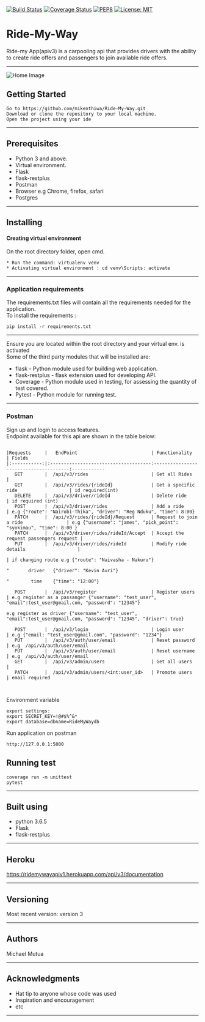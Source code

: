 [![Build Status](https://travis-ci.org/mikenthiwa/Ride-My-Way.svg?branch=master)](https://travis-ci.org/mikenthiwa/Ride-My-Way)
[![Coverage Status](https://coveralls.io/repos/github/mikenthiwa/Ride-My-Way/badge.svg?branch=apiv1)](https://coveralls.io/github/mikenthiwa/Ride-My-Way?branch=apiv1)
[![PEP8](https://img.shields.io/badge/code%20style-pep8-orange.svg)](https://www.python.org/dev/peps/pep-0008/)
[![License: MIT](https://img.shields.io/badge/License-MIT-yellow.svg)](https://opensource.org/licenses/MIT)
# Ride-My-Way

Ride-my App(apiv3) is a carpooling api that provides drivers with the ability to create ride offers and passengers  to join available ride offers.

***

![Home Image](https://raw.github.com/mikenthiwa/Ride-My-Way/apiv1/img.png)

## Getting Started
```
Go to https://github.com/mikenthiwa/Ride-My-Way.git
Download or clone the repository to your local machine. 
Open the project using your ide
```

***

## Prerequisites

* Python 3 and above.
* Virtual environment.
* Flask
* flask-restplus
* Postman
* Browser e.g Chrome, firefox, safari
* Postgres

***

## Installing

#### Creating virtual environment

On the root directory folder, open cmd.
````
* Run the command: virtualenv venv
* Activating virtual environment : cd venv\Scripts: activate 
````

***
### Application requirements

The requirements.txt files will contain all the requirements needed 
for the application. <br>
To install the requirements :
````
pip install -r requirements.txt 
````

***
Ensure you are located within the root directory and your virtual env. is activated <br/>
Some of the third party modules that will be installed are: 
* flask - Python module used for building web application.
* flask-restplus - flask extension used for developing API.
* Coverage - Python module used in testing, for assessing the quantity of test covered.
* Pytest - Python module for running test.

***

### Postman
Sign up and login to access features. <br>
Endpoint available for this api are shown in the table below:
````

|Requests     |   EndPoint                           | Functionality                         | Fields
|:-----------:|:-------------------------------------:---------------------------------------:------------
   GET        |  /api/v3/rides                       | Get all Rides                         | 
   GET        |  /api/v3/rides/{rideId}              | Get a specific ride                   | id required(int)                     
   DELETE     |  /api/v3/driver/rideId               | Delete ride                           | id required (int)
   POST       |  /api/v3/driver/rides                | Add a ride                            | e.g {"route": "Nairobi-Thika", "driver": "Reg Nduku", "time": 8:00}                                                                                               
   PATCH      |  /api/v3/rides/{rideId}/Request      | Request to join a ride                | e.g {"username": "james", "pick_point": "syokimau", "time": 8:00 }
   PATCH      |  /api/v3/driver/rides/rideId/Accept  | Accept the request passengers request |  
   PUT        |  /api/v3/driver/rides/rideId         | Modify ride details                   |
                                                                                             | if changing route e.g {"route": "Naivasha - Nakuru"}
                                                                                                    "       driver   {"driver": "Kevin Auri"}
                                                                                                    "        time    {"time": "12:00"}
                                                                                                                     
   POST       |  /api/v3/register                    | Register users                        | e.g register as a passanger {"username": "test_user", "email":test_user@gmail.com, "password": "12345"}
                                                                                               e.g register as driver {"username": "test_user", "email":test_user@gmail.com, "password": "12345", "driver": true}
                                                                                               
   POST       |  /api/v3/login                       | Login user                            | e.g {"email: "test_user@gmail.com", "password": "1234"}
   PUT        |  /api/v3/auth/user/email             | Reset password                        | e.g  /api/v3/auth/user/email 
   PUT        |  /api/v3/auth/user/email             | Reset username                        | e.g  /api/v3/auth/user/email 
   GET        |  /api/v3/admin/users                 | Get all users                         |
   PATCH      |  /api/v3/admin/users/<int:user_id>   | Promote users                         | email required
   
  
````

Environment variable
```
export settings:
export SECRET_KEY=!@#$%^&*
export database=dbname=RideMyWaydb

```

Run application on postman

```
http://127.0.0.1:5000 
```

## Running test
````
coverage run -m unittest
pytest
````
***

## Built using

* python 3.6.5
* Flask
* flask-restplus

***

## Heroku

https://ridemywayapiv1.herokuapp.com/api/v3/documentation
***

## Versioning
Most recent version: version 3

***

## Authors
Michael Mutua 

***

## Acknowledgments

* Hat tip to anyone whose code was used
* Inspiration and encouragement
* etc

***
    
 
